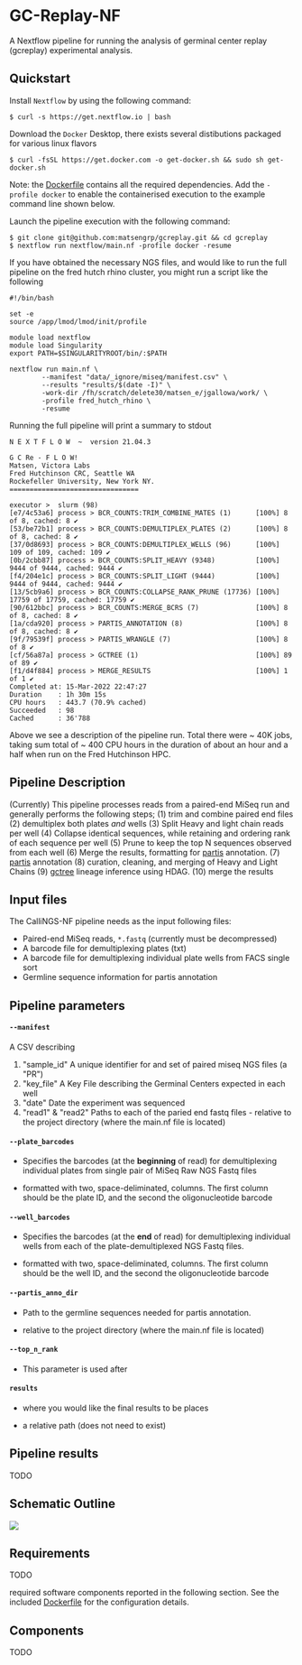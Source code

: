 # GC-Replay-NF

A Nextflow pipeline for running the analysis of germinal center replay 
(gcreplay) experimental analysis.


## Quickstart 

Install `Nextflow` by using the following command: 

    $ curl -s https://get.nextflow.io | bash 
    
Download the `Docker` Desktop, there exists several distibutions packaged for
various linux flavors

    $ curl -fsSL https://get.docker.com -o get-docker.sh && sudo sh get-docker.sh

Note: the [Dockerfile](docker/Dockerfile) contains all the required dependencies. 
Add the `-profile docker` to enable the containerised execution to the 
example command line shown below. 

Launch the pipeline execution with the following command: 

    $ git clone git@github.com:matsengrp/gcreplay.git && cd gcreplay
    $ nextflow run nextflow/main.nf -profile docker -resume

If you have obtained the necessary NGS files, and would like to run the full pipeline
on the fred hutch rhino cluster, you might run a script like the following

```
#!/bin/bash

set -e
source /app/lmod/lmod/init/profile

module load nextflow
module load Singularity
export PATH=$SINGULARITYROOT/bin/:$PATH

nextflow run main.nf \
        --manifest "data/_ignore/miseq/manifest.csv" \
        --results "results/$(date -I)" \
        -work-dir /fh/scratch/delete30/matsen_e/jgallowa/work/ \
        -profile fred_hutch_rhino \
        -resume
```

Running the full pipeline will 
print a summary to stdout


```
N E X T F L O W  ~  version 21.04.3

G C Re - F L O W!
Matsen, Victora Labs
Fred Hutchinson CRC, Seattle WA
Rockefeller University, New York NY.
================================

executor >  slurm (98)
[e7/4c53a6] process > BCR_COUNTS:TRIM_COMBINE_MATES (1)      [100%] 8 of 8, cached: 8 ✔
[53/be72b1] process > BCR_COUNTS:DEMULTIPLEX_PLATES (2)      [100%] 8 of 8, cached: 8 ✔
[37/0d8693] process > BCR_COUNTS:DEMULTIPLEX_WELLS (96)      [100%] 109 of 109, cached: 109 ✔
[0b/2cbb87] process > BCR_COUNTS:SPLIT_HEAVY (9348)          [100%] 9444 of 9444, cached: 9444 ✔
[f4/204e1c] process > BCR_COUNTS:SPLIT_LIGHT (9444)          [100%] 9444 of 9444, cached: 9444 ✔
[13/5cb9a6] process > BCR_COUNTS:COLLAPSE_RANK_PRUNE (17736) [100%] 17759 of 17759, cached: 17759 ✔
[90/612bbc] process > BCR_COUNTS:MERGE_BCRS (7)              [100%] 8 of 8, cached: 8 ✔
[1a/cda920] process > PARTIS_ANNOTATION (8)                  [100%] 8 of 8, cached: 8 ✔
[9f/79539f] process > PARTIS_WRANGLE (7)                     [100%] 8 of 8 ✔
[cf/56a87a] process > GCTREE (1)                             [100%] 89 of 89 ✔
[f1/d4f884] process > MERGE_RESULTS                          [100%] 1 of 1 ✔
Completed at: 15-Mar-2022 22:47:27
Duration    : 1h 30m 15s
CPU hours   : 443.7 (70.9% cached)
Succeeded   : 98
Cached      : 36'788
```

Above we see a description of the pipeline run. Total there were ~ 40K jobs, taking
sum total of ~ 400 CPU hours in the duration of about an hour and a half when run on
the Fred Hutchinson HPC. 

## Pipeline Description

(Currently) This pipeline processes reads from a paired-end MiSeq run and generally 
performs the following steps; 
(1) trim and combine paired end files 
(2) demultiplex both plates _and_ wells
(3) Split Heavy and light chain reads per well
(4) Collapse identical sequences, while retaining and ordering rank of each sequence per well
(5) Prune to keep the top N sequences observed from each well
(6) Merge the results, formatting for [partis](TODO) annotation.
(7) [partis](TODO) annotation
(8) curation, cleaning, and merging of Heavy and Light Chains
(9) [gctree](TODO) lineage inference using HDAG.
(10) merge the results


## Input files

The CalliNGS-NF pipeline needs as the input following files:
* Paired-end MiSeq reads, `*.fastq` (currently must be decompressed)
* A barcode file for demultiplexing plates (txt)
* A barcode file for demultiplexing individual plate wells from FACS single sort
* Germline sequence information for partis annotation

## Pipeline parameters

#### `--manifest` 
   
A CSV describing 
1. "sample_id" A unique identifier for and set of paired miseq NGS files (a "PR")
2. "key_file" A Key File describing the Germinal Centers expected in each well
2. "date" Date the experiment was sequenced 
3. "read1" & "read2" Paths to each of the paried end fastq files - relative to the project directory (where the main.nf file is located)

#### `--plate_barcodes`

* Specifies the barcodes (at the **beginning** of read) for demultiplexing
individual plates from single pair of MiSeq Raw NGS Fastq files

* formatted with two, space-deliminated, columns. The first column
should be the plate ID, and the second the oligonucleotide barcode  

#### `--well_barcodes`

* Specifies the barcodes (at the **end** of read) for demultiplexing
individual wells from each of the plate-demultiplexed NGS Fastq files.

* formatted with two, space-deliminated, columns. The first column
should be the well ID, and the second the oligonucleotide barcode  

#### `--partis_anno_dir`

* Path to the germline sequences needed for partis annotation.
- relative to the project directory (where the main.nf file is located)

#### `--top_n_rank`

* This parameter is used after


#### `results`

* where you would like the final results to be places

* a relative path (does not need to exist)

    
## Pipeline results

TODO

## Schematic Outline

<img src="./data/images/dag.svg">

## Requirements 

TODO

required software components reported in the following section. See the included 
[Dockerfile](docker/Dockerfile) for the configuration details.
 
## Components 

TODO

